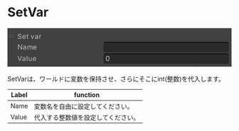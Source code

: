 
# SetVar
![SetVar](img/SetVar.jpg)

SetVarは、ワールドに変数を保持させ、さらにそこにint(整数)を代入します。

|  Label |  function  |
| ----   | ---- |
| Name | 変数名を自由に設定してください。 |
| Value | 代入する整数値を設定してください。 |
